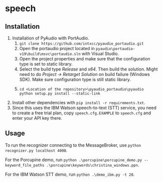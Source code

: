 # speech

## Installation
1. Installation of PyAudio with PortAudio.
    1. `git clone https://github.com/intxcc/pyaudio_portaudio.git`
    2. Open the portaudio project located in
       `pyaudio\portaudio-v19\build\msvc\portaudio.sln` with Visual Studio.
    3. Open the project properties and make sure that the configuration type
       is set to static library.
    4. Select the build type _Release_ and _x64_. Then build the solution.
       Might need to do _Project -> Retarget Solution_ on build failure
       (Windows SDK). Make sure configuration type is still static library.
    5. ```
       cd <Location of the repository>\pyaudio_portaudio\pyaudio
       python setup.py install --static-link
       ```
3. Install other dependencies with `pip install -r requirements.txt`.
4. Since this uses the IBM Watson speech-to-text (STT) service, you need
   to create a free trial plan, copy `speech.cfg.EXAMPLE` to `speech.cfg` and
   enter your API key there.

## Usage

To run the recognizer connecting to the MessageBroker, use
`python recognizer.py localhost 4000`.

For the Porcupine demo, run
`python .\porcupine\porcupine_demo.py --keyword_file_paths
.\porcupine\keywords\christina_windows.ppn`.

For the IBM Watson STT demo, run
`python .\demo_ibm.py -t 20`.
